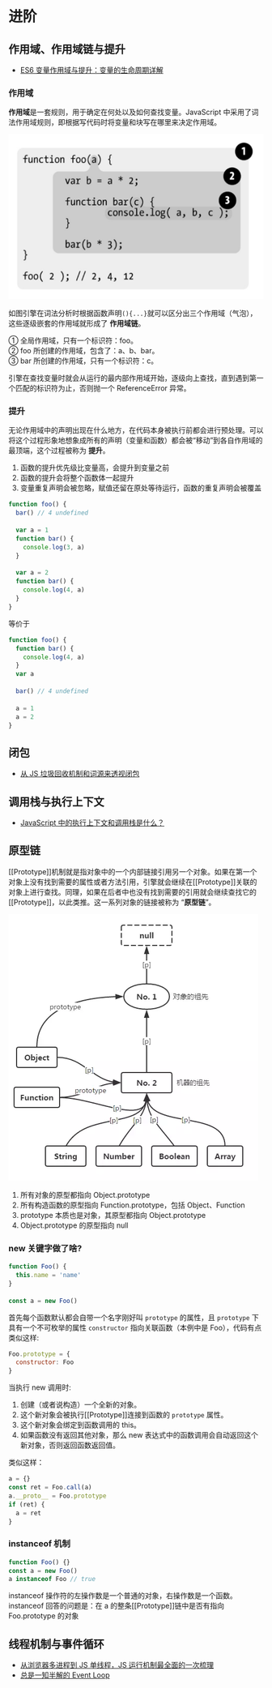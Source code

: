 # 进阶

## 作用域、作用域链与提升

- [ES6 变量作用域与提升：变量的生命周期详解](https://zhuanlan.zhihu.com/p/28494566)

### 作用域

**作用域**是一套规则，用于确定在何处以及如何查找变量。JavaScript 中采用了词法作用域规则，即根据写代码时将变量和块写在哪里来决定作用域。

![](img/jsscope.png ':size=500xauto')

如图引擎在词法分析时根据函数声明`(){...}`就可以区分出三个作用域（气泡），这些逐级嵌套的作用域就形成了 **作用域链**。

① 全局作用域，只有一个标识符：foo。<br>
② foo 所创建的作用域，包含了：a、b、bar。<br>
③ bar 所创建的作用域，只有一个标识符：c。<br>

引擎在查找变量时就会从运行的最内部作用域开始，逐级向上查找，直到遇到第一个匹配的标识符为止，否则抛一个 ReferenceError 异常。

### 提升

无论作用域中的声明出现在什么地方，在代码本身被执行前都会进行预处理。可以将这个过程形象地想象成所有的声明（变量和函数）都会被“移动”到各自作用域的最顶端，这个过程被称为 **提升**。

1. 函数的提升优先级比变量高，会提升到变量之前
2. 函数的提升会将整个函数体一起提升
3. 变量重复声明会被忽略，赋值还留在原处等待运行，函数的重复声明会被覆盖

```js
function foo() {
  bar() // 4 undefined

  var a = 1
  function bar() {
    console.log(3, a)
  }

  var a = 2
  function bar() {
    console.log(4, a)
  }
}
```

等价于

```js
function foo() {
  function bar() {
    console.log(4, a)
  }
  var a

  bar() // 4 undefined

  a = 1
  a = 2
}
```

## 闭包

- [从 JS 垃圾回收机制和词源来透视闭包](https://juejin.im/entry/5aebc7a76fb9a07acc119269)

## 调用栈与执行上下文

- [JavaScript 中的执行上下文和调用栈是什么？](https://zcfy.cc/article/what-is-the-execution-context-amp-stack-in-javascript-by-david-shariff-4007.html)

## 原型链

[[Prototype]]机制就是指对象中的一个内部链接引用另一个对象。如果在第一个对象上没有找到需要的属性或者方法引用，引擎就会继续在[[Prototype]]关联的对象上进行查找。同理，如果在后者中也没有找到需要的引用就会继续查找它的[[Prototype]]，以此类推。这一系列对象的链接被称为 “**原型链**”。

![](img/prototypechain.png)

1. 所有对象的原型都指向 Object.prototype
2. 所有构造函数的原型指向 Function.prototype，包括 Object、Function
3. prototype 本质也是对象，其原型都指向 Object.prototype
4. Object.prototype 的原型指向 null

### new 关键字做了啥?

```js
function Foo() {
  this.name = 'name'
}

const a = new Foo()
```

首先每个函数默认都会自带一个名字刚好叫 `prototype` 的属性，且 `prototype` 下具有一个不可枚举的属性 `constructor` 指向关联函数（本例中是 Foo），代码有点类似这样:

```js
Foo.prototype = {
  constructor: Foo
}
```

当执行 new 调用时:

1. 创建（或者说构造）一个全新的对象。
2. 这个新对象会被执行[[Prototype]]连接到函数的 `prototype` 属性。
3. 这个新对象会绑定到函数调用的 this。
4. 如果函数没有返回其他对象，那么 new 表达式中的函数调用会自动返回这个新对象，否则返回函数返回值。

类似这样：

```js
a = {}
const ret = Foo.call(a)
a.__proto__ = Foo.prototype
if (ret) {
  a = ret
}
```

### instanceof 机制

```js
function Foo() {}
const a = new Foo()
a instanceof Foo // true
```

instanceof 操作符的左操作数是一个普通的对象，右操作数是一个函数。instanceof 回答的问题是：在 a 的整条[[Prototype]]链中是否有指向 Foo.prototype 的对象

## 线程机制与事件循环

- [从浏览器多进程到 JS 单线程，JS 运行机制最全面的一次梳理](http://www.dailichun.com/2018/01/21/js_singlethread_eventloop.html)
- [总是一知半解的 Event Loop](https://juejin.im/post/5927ca63a0bb9f0057d3608e)
